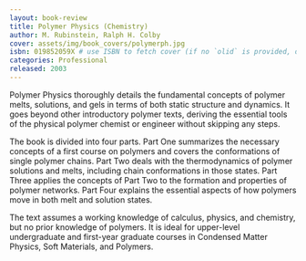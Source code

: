 ```yaml
---
layout: book-review
title: Polymer Physics (Chemistry) 
author: M. Rubinstein, Ralph H. Colby 
cover: assets/img/book_covers/polymerph.jpg
isbn: 019852059X # use ISBN to fetch cover (if no `olid` is provided, dashes are optional)
categories: Professional 
released: 2003
---
```


Polymer Physics thoroughly details the fundamental concepts of polymer melts, solutions, and gels in terms of both static structure and dynamics. It goes beyond other introductory polymer texts, deriving the essential tools of the physical polymer chemist or engineer without skipping any steps.

The book is divided into four parts. Part One summarizes the necessary concepts of a first course on polymers and covers the conformations of single polymer chains. Part Two deals with the thermodynamics of polymer solutions and melts, including chain conformations in those states. Part Three applies the concepts of Part Two to the formation and properties of polymer networks. Part Four explains the essential aspects of how polymers move in both melt and solution states.

The text assumes a working knowledge of calculus, physics, and chemistry, but no prior knowledge of polymers. It is ideal for upper-level undergraduate and first-year graduate courses in Condensed Matter Physics, Soft Materials, and Polymers.
